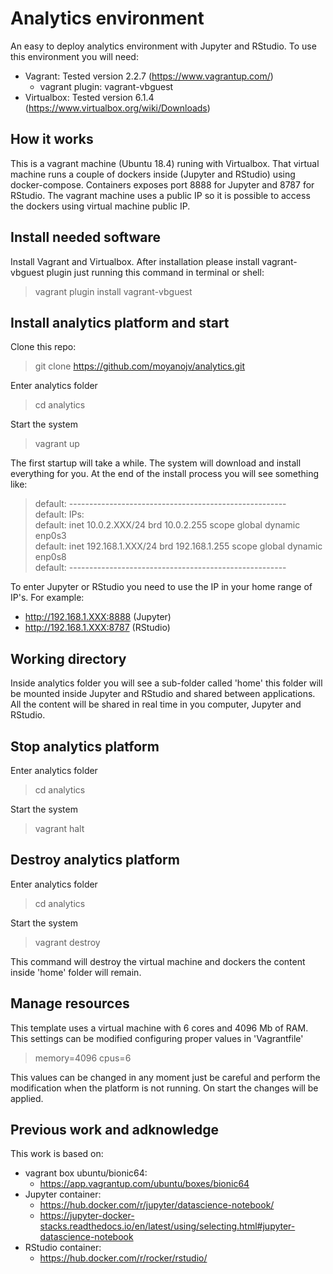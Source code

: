 # Analytics environment
An easy to deploy analytics environment with Jupyter and RStudio.
To use this environment you will need:
* Vagrant: Tested version 2.2.7 (https://www.vagrantup.com/)
  * vagrant plugin: vagrant-vbguest
* Virtualbox: Tested version 6.1.4 (https://www.virtualbox.org/wiki/Downloads)

## How it works
This is a vagrant machine (Ubuntu 18.4) runing with Virtualbox. That virtual machine runs a couple of dockers inside (Jupyter and RStudio) using docker-compose. Containers exposes port 8888 for Jupyter and 8787 for RStudio. The vagrant machine uses a public IP so it is possible to access the dockers using virtual machine public IP.

## Install needed software
Install Vagrant and Virtualbox. 
After installation please install vagrant-vbguest plugin just running this command in terminal or shell:

> vagrant plugin install vagrant-vbguest

## Install analytics platform and start

Clone this repo: 

> git clone https://github.com/moyanojv/analytics.git

Enter analytics folder

> cd analytics

Start the system

> vagrant up

The first startup will take a while. The system will download and install everything for you.
At the end of the install process you will see something like:

> default: ------------------------------------------------------   
> default: IPs:    
> default:     inet 10.0.2.XXX/24 brd 10.0.2.255 scope global dynamic enp0s3    
> default:     inet 192.168.1.XXX/24 brd 192.168.1.255 scope global dynamic enp0s8    
> default: ------------------------------------------------------   

To enter Jupyter or RStudio you need to use the IP in your home range of IP's. For example:

* http://192.168.1.XXX:8888 (Jupyter)
* http://192.168.1.XXX:8787 (RStudio)

## Working directory
Inside analytics folder you will see a sub-folder called 'home' this folder will be mounted inside Jupyter and RStudio and shared between applications. All the content will be shared in real time in you computer, Jupyter and RStudio.

## Stop analytics platform
Enter analytics folder

> cd analytics

Start the system

> vagrant halt

## Destroy analytics platform
Enter analytics folder

> cd analytics

Start the system

> vagrant destroy

This command will destroy the virtual machine and dockers the content inside 'home' folder will remain.

## Manage resources
This template uses a virtual machine with 6 cores and 4096 Mb of RAM. This settings can be modified configuring proper values in 'Vagrantfile'

> memory=4096
> cpus=6

This values can be changed in any moment just be careful and perform the modification when the platform is not running. On start the changes will be applied.

## Previous work and adknowledge
This work is based on:
* vagrant box ubuntu/bionic64: 
  * https://app.vagrantup.com/ubuntu/boxes/bionic64
* Jupyter container: 
  * https://hub.docker.com/r/jupyter/datascience-notebook/  
  * https://jupyter-docker-stacks.readthedocs.io/en/latest/using/selecting.html#jupyter-datascience-notebook
* RStudio container:
  * https://hub.docker.com/r/rocker/rstudio/





